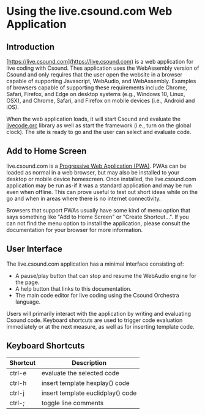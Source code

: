 # Using the live.csound.com Web Application 

## Introduction

[https://live.csound.com](https://live.csound.com) is a web application for live coding with Csound. Thes application uses the WebAssembly version of Csound and only requires that the user open the website in a browser capable of supporting Javascript, WebAudio, and WebAssembly. Examples of browsers capable of supporting these requirements include Chrome, Safari, Firefox, and Edge on desktop systems (e.g., Windows 10, Linux, OSX), and Chrome, Safari, and Firefox on mobile devices (i.e., Android and iOS).

When the web application loads, it will start Csound and evaluate the [livecode.orc](../livecode.orc) library as well as start the framework (i.e., turn on the global clock).  The site is ready to go and the user can select and evaluate code.  

## Add to Home Screen 

live.csound.com is a [Progressive Web Application (PWA)](https://developers.google.com/web/progressive-web-apps/). PWAs can be loaded as normal in a web browser, but may also be installed to your desktop or mobile device homescreen. Once installed, the live.csound.com application may be run as-if it was a standard application and may be run even when offline. This can prove useful to test out short ideas while on the go and when in areas where there is no internet connectivity. 

Browsers that support PWAs usually have some kind of menu option that says something like "Add to Home Screen" or "Create Shortcut...".  If you can not find the menu option to install the application, please consult the documentation for your browser for more information. 


## User Interface

The live.csound.com application has a minimal interface consisting of:

* A pause/play button that can stop and resume the WebAudio engine for the page. 
* A help button that links to this documentation.
* The main code editor for live coding using the Csound Orchestra language.

Users will primarily interact with the application by writing and evaluating Csound code. Keyboard shortcuts are used to trigger code evaluation immediately or at the next measure, as well as for inserting template code.  


## Keyboard Shortcuts

|Shortcut | Description |
| ------- | ------------|
| ctrl-e  | evaluate the selected code |
| ctrl-h  | insert template hexplay() code |
| ctrl-j  | insert template euclidplay() code |
| ctrl-;  | toggle line comments |


